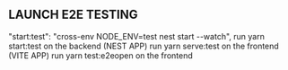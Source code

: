 ## LAUNCH E2E TESTING

"start:test": "cross-env NODE_ENV=test nest start --watch",
run yarn start:test on the backend (NEST APP)
run yarn serve:test on the frontend (VITE APP)
run yarn test:e2eopen on the frontend
